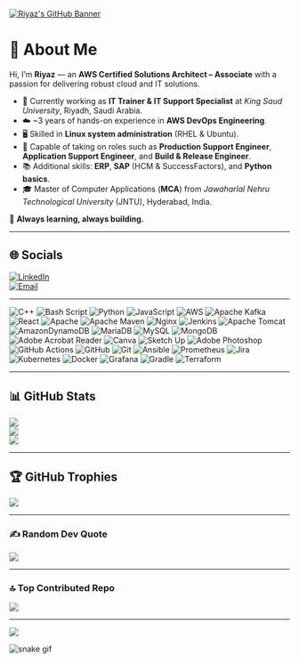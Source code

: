 <!-- Dynamic Header Banner -->
[![Riyaz's GitHub Banner](https://capsule-render.vercel.app/api?type=waving&color=0:FF9900,100:FF5733&height=200&section=header&text=Riyaz%20Basha%20|%20AWS%20Solutions%20Architect&fontSize=35&fontColor=ffffff&animation=fadeIn&fontAlignY=35)](https://github.com/rbasha786)

# 👋 About Me  

Hi, I’m **Riyaz** — an **AWS Certified Solutions Architect – Associate** with a passion for delivering robust cloud and IT solutions.  

- 💼 Currently working as **IT Trainer & IT Support Specialist** at *King Saud University*, Riyadh, Saudi Arabia.  
- ☁️ ~3 years of hands-on experience in **AWS DevOps Engineering**.  
- 🖥️ Skilled in **Linux system administration** (RHEL & Ubuntu).  
- 🔧 Capable of taking on roles such as **Production Support Engineer**, **Application Support Engineer**, and **Build & Release Engineer**.  
- 📚 Additional skills: **ERP**, **SAP** (HCM & SuccessFactors), and **Python basics**.  
- 🎓 Master of Computer Applications (**MCA**) from *Jawaharlal Nehru Technological University* (JNTU), Hyderabad, India.  

🌱 **Always learning, always building.**  

---

## 🌐 Socials  
[![LinkedIn](https://img.shields.io/badge/LinkedIn-%230077B5.svg?logo=linkedin&logoColor=white)](https://linkedin.com/in/riyazmbasha)  
[![Email](https://img.shields.io/badge/Email-D14836?logo=gmail&logoColor=white)](mailto:riyazm.basha37@gmail.com)  

---

![C++](https://img.shields.io/badge/c++-%2300599C.svg?style=for-the-badge&logo=c%2B%2B&logoColor=white) ![Bash Script](https://img.shields.io/badge/bash_script-%23121011.svg?style=for-the-badge&logo=gnu-bash&logoColor=white) ![Python](https://img.shields.io/badge/python-3670A0?style=for-the-badge&logo=python&logoColor=ffdd54) ![JavaScript](https://img.shields.io/badge/javascript-%23323330.svg?style=for-the-badge&logo=javascript&logoColor=%23F7DF1E) ![AWS](https://img.shields.io/badge/AWS-%23FF9900.svg?style=for-the-badge&logo=amazon-aws&logoColor=white) ![Apache Kafka](https://img.shields.io/badge/Apache%20Kafka-000?style=for-the-badge&logo=apachekafka) ![React](https://img.shields.io/badge/react-%2320232a.svg?style=for-the-badge&logo=react&logoColor=%2361DAFB) ![Apache](https://img.shields.io/badge/apache-%23D42029.svg?style=for-the-badge&logo=apache&logoColor=white) ![Apache Maven](https://img.shields.io/badge/Apache%20Maven-C71A36?style=for-the-badge&logo=Apache%20Maven&logoColor=white) ![Nginx](https://img.shields.io/badge/nginx-%23009639.svg?style=for-the-badge&logo=nginx&logoColor=white) ![Jenkins](https://img.shields.io/badge/jenkins-%232C5263.svg?style=for-the-badge&logo=jenkins&logoColor=white) ![Apache Tomcat](https://img.shields.io/badge/apache%20tomcat-%23F8DC75.svg?style=for-the-badge&logo=apache-tomcat&logoColor=black) ![AmazonDynamoDB](https://img.shields.io/badge/Amazon%20DynamoDB-4053D6?style=for-the-badge&logo=Amazon%20DynamoDB&logoColor=white) ![MariaDB](https://img.shields.io/badge/MariaDB-003545?style=for-the-badge&logo=mariadb&logoColor=white) ![MySQL](https://img.shields.io/badge/mysql-4479A1.svg?style=for-the-badge&logo=mysql&logoColor=white) ![MongoDB](https://img.shields.io/badge/MongoDB-%234ea94b.svg?style=for-the-badge&logo=mongodb&logoColor=white) ![Adobe Acrobat Reader](https://img.shields.io/badge/Adobe%20Acrobat%20Reader-EC1C24.svg?style=for-the-badge&logo=Adobe%20Acrobat%20Reader&logoColor=white) ![Canva](https://img.shields.io/badge/Canva-%2300C4CC.svg?style=for-the-badge&logo=Canva&logoColor=white) ![Sketch Up](https://img.shields.io/badge/SketchUp-005F9E?style=for-the-badge&logo=sketchup&logoColor=white) ![Adobe Photoshop](https://img.shields.io/badge/adobe%20photoshop-%2331A8FF.svg?style=for-the-badge&logo=adobe%20photoshop&logoColor=white) ![GitHub Actions](https://img.shields.io/badge/github%20actions-%232671E5.svg?style=for-the-badge&logo=githubactions&logoColor=white) ![GitHub](https://img.shields.io/badge/github-%23121011.svg?style=for-the-badge&logo=github&logoColor=white) ![Git](https://img.shields.io/badge/git-%23F05033.svg?style=for-the-badge&logo=git&logoColor=white) ![Ansible](https://img.shields.io/badge/ansible-%231A1918.svg?style=for-the-badge&logo=ansible&logoColor=white) ![Prometheus](https://img.shields.io/badge/Prometheus-E6522C?style=for-the-badge&logo=Prometheus&logoColor=white) ![Jira](https://img.shields.io/badge/jira-%230A0FFF.svg?style=for-the-badge&logo=jira&logoColor=white) ![Kubernetes](https://img.shields.io/badge/kubernetes-%23326ce5.svg?style=for-the-badge&logo=kubernetes&logoColor=white) ![Docker](https://img.shields.io/badge/docker-%230db7ed.svg?style=for-the-badge&logo=docker&logoColor=white) ![Grafana](https://img.shields.io/badge/grafana-%23F46800.svg?style=for-the-badge&logo=grafana&logoColor=white) ![Gradle](https://img.shields.io/badge/Gradle-02303A.svg?style=for-the-badge&logo=Gradle&logoColor=white) ![Terraform](https://img.shields.io/badge/terraform-%235835CC.svg?style=for-the-badge&logo=terraform&logoColor=white)  

---

## 📊 GitHub Stats  

![](https://github-readme-stats.vercel.app/api?username=rbasha786&theme=dark&hide_border=false&include_all_commits=true&count_private=true)  
![](https://nirzak-streak-stats.vercel.app/?user=rbasha786&theme=dark&hide_border=false)  
![](https://github-readme-stats.vercel.app/api/top-langs/?username=rbasha786&theme=dark&hide_border=false&include_all_commits=true&count_private=true&layout=compact)  

---

## 🏆 GitHub Trophies  

![](https://github-profile-trophy.vercel.app/?username=rbasha786&theme=transparent&no-frame=false&no-bg=false&margin-w=4)  

---

### ✍️ Random Dev Quote  
![](https://quotes-github-readme.vercel.app/api?type=horizontal&theme=radical)  

---

### 🔝 Top Contributed Repo  
![](https://github-contributor-stats.vercel.app/api?username=rbasha786&limit=5&theme=dark&combine_all_yearly_contributions=true)  

---

[![](https://visitcount.itsvg.in/api?id=rbasha786&icon=0&color=0)](https://visitcount.itsvg.in)  


![snake gif](https://github.com/YOUR_USERNAME/YOUR_USERNAME/blob/output/github-snake-dark.svg)



